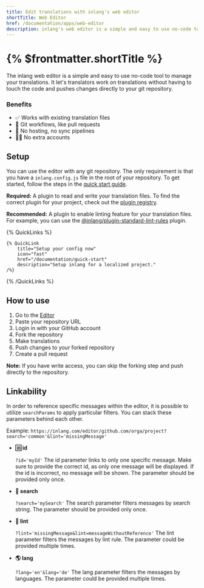 ```yaml
---
title: Edit translations with inlang's web editor
shortTitle: Web Editor
href: /documentation/apps/web-editor
description: inlang's web editor is a simple and easy to use no-code tool to manage your translations.
---
```


# {% $frontmatter.shortTitle %}

The inlang web editor is a simple and easy to use no-code tool to manage your translations. It let's translators work on translations without having to touch the code and pushes changes directly to your git repository.

### Benefits

- ✅ Works with existing translation files
- 🔀 Git workflows, like pull requests
- 🚫 No hosting, no sync pipelines
- 🙅‍♂️ No extra accounts

## Setup

You can use the editor with any git repository. The only requirement is that you have a `inlang.config.js` file in the root of your repository. To get started, follow the steps in the [quick start guide](/documentation/quick-start).

**Required:**
A plugin to read and write your translation files. To find the correct plugin for your project, check out the [plugin registry](/documentation/plugins/registry).

**Recommended:**
A plugin to enable linting feature for your translation files. For example, you can use the [@inlang/plugin-standard-lint-rules](https://github.com/inlang/inlang/tree/main/source-code/plugins/standard-lint-rules) plugin.

{% QuickLinks %}

    {% QuickLink
        title="Setup your config now"
        icon="fast"
        href="/documentation/quick-start"
        description="Setup inlang for a localized project."
    /%}

{% /QuickLinks %}

## How to use

1. Go to the [Editor](https://inlang.com/editor)
2. Paste your repository URL
3. Login in with your GitHub account
4. Fork the repository
5. Make translations
6. Push changes to your forked repository
7. Create a pull request

**Note:** If you have write access, you can skip the forking step and push directly to the repository.

## Linkability

In order to reference specific messages within the editor, it is possible to utilize `searchParams` to apply particular filters. You can stack these parameters behind each other.

Example: `https://inlang.com/editor/github.com/orga/project?search='common'&lint='missingMessage'`

- **🆔 id**

  `?id='myId'` The id parameter links to only one specific message. Make sure to provide the correct id, as only one message will be displayed. If the id is incorrect, no message will be shown. The parameter should be provided only once.

- **🔎 search**

  `?search='mySearch'` The search parameter filters messages by search string. The parameter should be provided only once.

- **🚨 lint**

  `?lint='missingMessage&lint=messageWithoutReference'` The lint parameter filters the messages by lint rule. The parameter could be provided multiple times.

- **🌎 lang**

  `?lang='en'&lang='de'` The lang parameter filters the messages by languages. The parameter could be provided multiple times.
